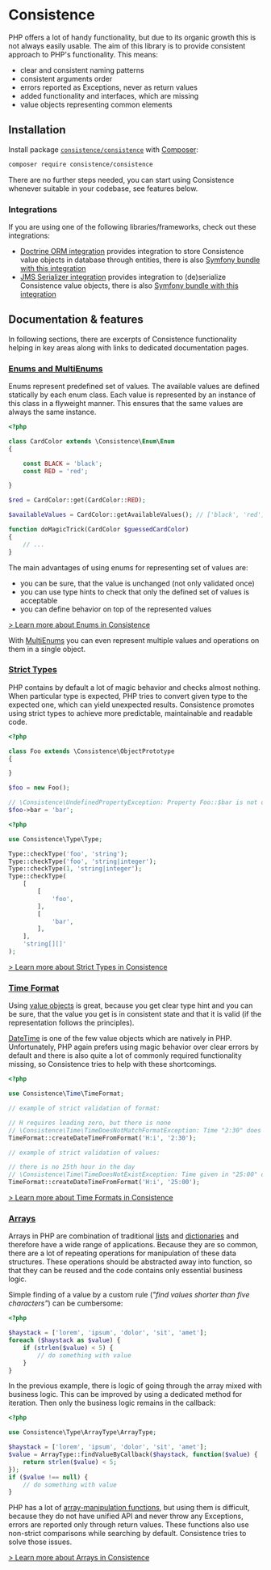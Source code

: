 Consistence
===========

PHP offers a lot of handy functionality, but due to its organic growth this is not always easily usable. The aim of this library is to provide consistent approach to PHP's functionality. This means:

* clear and consistent naming patterns
* consistent arguments order
* errors reported as Exceptions, never as return values
* added functionality and interfaces, which are missing
* value objects representing common elements

Installation
------------

Install package [`consistence/consistence`](https://packagist.org/packages/consistence/consistence) with [Composer](https://getcomposer.org/):

```bash
composer require consistence/consistence
```

There are no further steps needed, you can start using Consistence whenever suitable in your codebase, see features below.

### Integrations

If you are using one of the following libraries/frameworks, check out these integrations:

* [Doctrine ORM integration](https://github.com/consistence/consistence-doctrine) provides integration to store Consistence value objects in database through entities, there is also [Symfony bundle with this integration](https://github.com/consistence/consistence-doctrine-symfony)
* [JMS Serializer integration](https://github.com/consistence/consistence-jms-serializer) provides integration to (de)serialize Consistence value objects, there is also [Symfony bundle with this integration](https://github.com/consistence/consistence-jms-serializer-symfony)

Documentation & features
------------------------

In following sections, there are excerpts of Consistence functionality helping in key areas along with links to dedicated documentation pages.

### [Enums and MultiEnums](docs/Enum/enums.md)

Enums represent predefined set of values. The available values are defined statically by each enum class. Each value is represented by an instance of this class in a flyweight manner. This ensures that the same values are always the same instance.

```php
<?php

class CardColor extends \Consistence\Enum\Enum
{

	const BLACK = 'black';
	const RED = 'red';

}

$red = CardColor::get(CardColor::RED);

$availableValues = CardColor::getAvailableValues(); // ['black', 'red']

function doMagicTrick(CardColor $guessedCardColor)
{
	// ...
}
```

The main advantages of using enums for representing set of values are:

* you can be sure, that the value is unchanged (not only validated once)
* you can use type hints to check that only the defined set of values is acceptable
* you can define behavior on top of the represented values

[> Learn more about Enums in Consistence](docs/Enum/enums.md)

With [MultiEnums](docs/Enum/multi-enums.md) you can even represent multiple values and operations on them in a single object.

### [Strict Types](docs/Type/strict-types.md)

PHP contains by default a lot of magic behavior and checks almost nothing. When particular type is expected, PHP tries to convert given type to the expected one, which can yield unexpected results. Consistence promotes using strict types to achieve more predictable, maintainable and readable code.

```php
<?php

class Foo extends \Consistence\ObjectPrototype
{

}

$foo = new Foo();

// \Consistence\UndefinedPropertyException: Property Foo::$bar is not defined or is not accessible
$foo->bar = 'bar';
```

```php
<?php

use Consistence\Type\Type;

Type::checkType('foo', 'string');
Type::checkType('foo', 'string|integer');
Type::checkType(1, 'string|integer');
Type::checkType(
	[
		[
			'foo',
		],
		[
			'bar',
		],
	],
	'string[][]'
);
```

[> Learn more about Strict Types in Consistence](docs/Type/strict-types.md)

### [Time Format](docs/Time/time-format.md)

Using [value objects](http://martinfowler.com/bliki/ValueObject.html) is great, because you get clear type hint and you can be sure, that the value you get is in consistent state and that it is valid (if the representation follows the principles).

[DateTime](http://php.net/manual/en/class.datetime.php) is one of the few value objects which are natively in PHP. Unfortunately, PHP again prefers using magic behavior over clear errors by default and there is also quite a lot of commonly required functionality missing, so Consistence tries to help with these shortcomings.

```php
<?php

use Consistence\Time\TimeFormat;

// example of strict validation of format:

// H requires leading zero, but there is none
// \Consistence\Time\TimeDoesNotMatchFormatException: Time "2:30" does not match format "H:i"
TimeFormat::createDateTimeFromFormat('H:i', '2:30');

// example of strict validation of values:

// there is no 25th hour in the day
// \Consistence\Time\TimeDoesNotExistException: Time given in "25:00" does not exist
TimeFormat::createDateTimeFromFormat('H:i', '25:00');
```

[> Learn more about Time Formats in Consistence](docs/Time/time-format.md)

### [Arrays](docs/Type/arrays.md)

Arrays in PHP are combination of traditional [lists](https://en.wikipedia.org/wiki/List_(abstract_data_type)) and [dictionaries](https://en.wikipedia.org/wiki/Associative_array) and therefore have a wide range of applications. Because they are so common, there are a lot of repeating operations for manipulation of these data structures. These operations should be abstracted away into function, so that they can be reused and the code contains only essential business logic.

Simple finding of a value by a custom rule (*"find values shorter than five characters"*) can be cumbersome:

```php
<?php

$haystack = ['lorem', 'ipsum', 'dolor', 'sit', 'amet'];
foreach ($haystack as $value) {
	if (strlen($value) < 5) {
		// do something with value
	}
}
```

In the previous example, there is logic of going through the array mixed with business logic. This can be improved by using a dedicated method for iteration. Then only the business logic remains in the callback:

```php
<?php

use Consistence\Type\ArrayType\ArrayType;

$haystack = ['lorem', 'ipsum', 'dolor', 'sit', 'amet'];
$value = ArrayType::findValueByCallback($haystack, function($value) {
	return strlen($value) < 5;
});
if ($value !== null) {
	// do something with value
}
```

PHP has a lot of [array-manipulation functions](http://php.net/manual/en/ref.array.php), but using them is difficult, because they do not have unified API and never throw any Exceptions, errors are reported only through return values. These functions also use non-strict comparisons while searching by default. Consistence tries to solve those issues.

[> Learn more about Arrays in Consistence](docs/Type/arrays.md)
